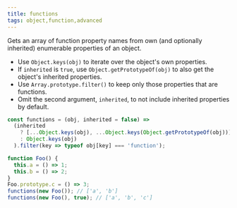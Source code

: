 ```yaml
---
title: functions
tags: object,function,advanced
---
```


Gets an array of function property names from own (and optionally inherited) enumerable properties of an object.

- Use `Object.keys(obj)` to iterate over the object's own properties.
- If `inherited` is `true`, use `Object.getPrototypeOf(obj)` to also get the object's inherited properties.
- Use `Array.prototype.filter()` to keep only those properties that are functions.
- Omit the second argument, `inherited`, to not include inherited properties by default.

```js
const functions = (obj, inherited = false) =>
  (inherited
    ? [...Object.keys(obj), ...Object.keys(Object.getPrototypeOf(obj))]
    : Object.keys(obj)
  ).filter(key => typeof obj[key] === 'function');
```

```js
function Foo() {
  this.a = () => 1;
  this.b = () => 2;
}
Foo.prototype.c = () => 3;
functions(new Foo()); // ['a', 'b']
functions(new Foo(), true); // ['a', 'b', 'c']
```
